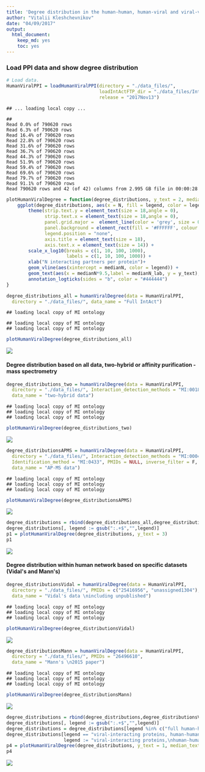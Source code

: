 ```yaml
---
title: 'Degree distribution in the human-human, human-viral and viral-viral network'
author: "Vitalii Kleshchevnikov"
date: "04/09/2017"
output: 
  html_document: 
    keep_md: yes
    toc: yes
---
```




### Load PPI data and show degree distribution


```r
# Load data.
HumanViralPPI = loadHumanViralPPI(directory = "./data_files/",
                                  loadIntActFTP_dir = "./data_files/IntActRelease_2017Nov13/",
                                  release = "2017Nov13")
```

```
## ... loading local copy ...
```

```
## Read 0.0% of 790620 rowsRead 6.3% of 790620 rowsRead 16.4% of 790620 rowsRead 22.8% of 790620 rowsRead 31.6% of 790620 rowsRead 36.7% of 790620 rowsRead 44.3% of 790620 rowsRead 51.9% of 790620 rowsRead 59.4% of 790620 rowsRead 69.6% of 790620 rowsRead 79.7% of 790620 rowsRead 91.1% of 790620 rowsRead 790620 rows and 42 (of 42) columns from 2.995 GB file in 00:00:28
```

```r
plotHumanViralDegree = function(degree_distributions, y_text = 2, median_text_size = 5.5){
    ggplot(degree_distributions, aes(x = N, fill = legend, color = legend)) + geom_density() + facet_grid(legend ~ data_name) + theme_light() +
        theme(strip.text.y = element_text(size = 18,angle = 0),
              strip.text.x = element_text(size = 18,angle = 0),
              panel.grid.major =  element_line(color = 'grey', size = 0.2, linetype = 'solid'),
              panel.background = element_rect(fill = '#FFFFFF', colour = 'grey'),
              legend.position = "none",
              axis.title = element_text(size = 18),
              axis.text.x = element_text(size = 14)) +
        scale_x_log10(breaks = c(1, 10, 100, 1000),
                      labels = c(1, 10, 100, 1000)) +
        xlab("N interacting partners per protein")+
        geom_vline(aes(xintercept = medianN, color = legend)) + 
        geom_text(aes(x = medianN*9.5,label = medianN_lab, y = y_text), color = "black", size = median_text_size)+
        annotation_logticks(sides = "b", color = "#444444")
}

degree_distributions_all = humanViralDegree(data = HumanViralPPI,
  directory = "./data_files/", data_name = "Full IntAct")
```

```
## loading local copy of MI ontology
```

```
## loading local copy of MI ontology
## loading local copy of MI ontology
```

```r
plotHumanViralDegree(degree_distributions_all)
```

![](Degree_distribution_in_the_network_files/figure-html/load-1.png)<!-- -->

#### Degree distribution based on all data, two-hybrid or affinity purification - mass spectrometry


```r
degree_distributions_two = humanViralDegree(data = HumanViralPPI,
  directory = "./data_files/", Interaction_detection_methods = "MI:0018",
  data_name = "two-hybrid data")
```

```
## loading local copy of MI ontology
## loading local copy of MI ontology
## loading local copy of MI ontology
```

```r
plotHumanViralDegree(degree_distributions_two)
```

![](Degree_distribution_in_the_network_files/figure-html/degree_all_data-1.png)<!-- -->

```r
degree_distributionsAPMS = humanViralDegree(data = HumanViralPPI,
  directory = "./data_files/", Interaction_detection_methods = "MI:0004",
  Identification_method = "MI:0433", PMIDs = NULL, inverse_filter = F,
  data_name = "AP-MS data")
```

```
## loading local copy of MI ontology
## loading local copy of MI ontology
## loading local copy of MI ontology
```

```r
plotHumanViralDegree(degree_distributionsAPMS)
```

![](Degree_distribution_in_the_network_files/figure-html/degree_all_data-2.png)<!-- -->

```r
degree_distributions = rbind(degree_distributions_all,degree_distributions_two,degree_distributionsAPMS)
degree_distributions[, legend := gsub(":.+$","",legend)]
p1 = plotHumanViralDegree(degree_distributions, y_text = 3)
p1
```

![](Degree_distribution_in_the_network_files/figure-html/degree_all_data-3.png)<!-- -->

#### Degree distribution within human network based on specific datasets (Vidal's and Mann's)


```r
degree_distributionsVidal = humanViralDegree(data = HumanViralPPI,
  directory = "./data_files/", PMIDs = c("25416956", "unassigned1304"),
  data_name = "Vidal's data \nincluding unpublished")
```

```
## loading local copy of MI ontology
## loading local copy of MI ontology
## loading local copy of MI ontology
```

```r
plotHumanViralDegree(degree_distributionsVidal)
```

![](Degree_distribution_in_the_network_files/figure-html/degree_Vidal_data-1.png)<!-- -->

```r
degree_distributionsMann = humanViralDegree(data = HumanViralPPI,
  directory = "./data_files/", PMIDs = "26496610",
  data_name = "Mann's \n2015 paper")
```

```
## loading local copy of MI ontology
## loading local copy of MI ontology
## loading local copy of MI ontology
```

```r
plotHumanViralDegree(degree_distributionsMann)
```

![](Degree_distribution_in_the_network_files/figure-html/degree_Vidal_data-2.png)<!-- -->


```r
degree_distributions = rbind(degree_distributions,degree_distributionsVidal,degree_distributionsMann)
degree_distributions[, legend := gsub(":.+$","",legend)]
degree_distributions = degree_distributions[legend %in% c("full human-human", "viral-interacting proteins, human-human"),]
degree_distributions[legend == "viral-interacting proteins, human-human",
                     legend := "viral-interacting proteins,\nhuman-human"]
p4 = plotHumanViralDegree(degree_distributions, y_text = 1, median_text_size = 7)
p4
```

![](Degree_distribution_in_the_network_files/figure-html/degree_Vidal_data_comb-1.png)<!-- -->
